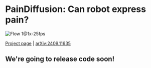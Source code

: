# PainDiffusion: Can robot express pain?

![Flow 1@1x-25fps](https://github.com/user-attachments/assets/41bf9e82-d544-4ee2-b9e5-bfcf2f7abbe8)

[Project page](https://damtien444.github.io/paindf/) | [arXiv:2409.11635](https://arxiv.org/pdf/2409.11635)

## We're going to release code soon!
